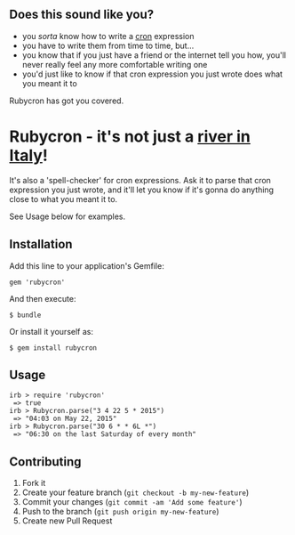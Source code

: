 ## Does this sound like you?

* you _sorta_ know how to write a [cron][cron_wiki] expression
* you have to write them from time to time, but...
* you know that if you just have a friend or the internet tell you how, you'll never really feel any more comfortable writing one
* you'd just like to know if that cron expression you just wrote does what you meant it to

Rubycron has got you covered.

# Rubycron - it's not just a [river in Italy][rubicon]!

It's also a 'spell-checker' for cron expressions. Ask it to parse that cron
expression you just wrote, and it'll let you know if it's gonna do anything
close to what you meant it to.

See Usage below for examples.

## Installation

Add this line to your application's Gemfile:

    gem 'rubycron'

And then execute:

    $ bundle

Or install it yourself as:

    $ gem install rubycron

## Usage

    irb > require 'rubycron'
     => true
    irb > Rubycron.parse("3 4 22 5 * 2015")
     => "04:03 on May 22, 2015"
    irb > Rubycron.parse("30 6 * * 6L *")
     => "06:30 on the last Saturday of every month"

## Contributing

1. Fork it
2. Create your feature branch (`git checkout -b my-new-feature`)
3. Commit your changes (`git commit -am 'Add some feature'`)
4. Push to the branch (`git push origin my-new-feature`)
5. Create new Pull Request

[cron_wiki]: http://en.wikipedia.org/wiki/Cron
[rubicon]: http://en.wikipedia.org/wiki/Rubicon
